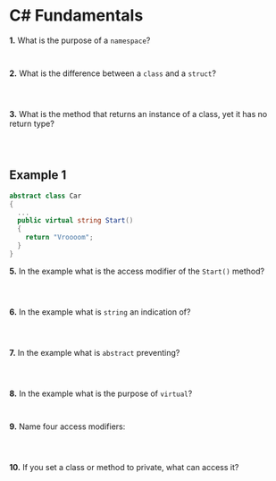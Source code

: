 # C# Fundamentals


**1.** What is the purpose of a `namespace`?

```


```
**2.** What is the difference between a `class` and a `struct`?

```



```
**3.** What is the method that returns an instance of a class, yet it has no return type?

```



```
## Example 1
```c#
abstract class Car
{
  ...
  public virtual string Start()
  {
    return "Vroooom";
  }
}
```
**5.** In the example what is the access modifier of the `Start()` method?

```



```
**6.** In the example what is `string` an indication of?

```



```
**7.** In the example what is `abstract` preventing?

```



```
**8.** In the example what is the purpose of `virtual`?

```


```
**9.** Name four access modifiers:

```



```
**10.** If you set a class or method to private, what can access it?

```



```